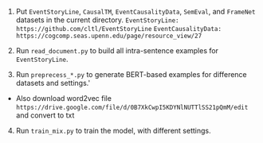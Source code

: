 1. Put `EventStoryLine`, `CausalTM`, `EventCausalityData`, `SemEval`, and `FrameNet` datasets in the current directory. 
`EventStoryLine: https://github.com/cltl/EventStoryLine`
`EventCausalityData: https://cogcomp.seas.upenn.edu/page/resource_view/27`

2. Run `read_document.py` to build all intra-sentence examples for `EventStoryLine`.

3. Run `preprecess_*.py` to generate BERT-based examples for difference datasets and settings.'
- Also download word2vec file `https://drive.google.com/file/d/0B7XkCwpI5KDYNlNUTTlSS21pQmM/edit` and convert to txt

4. Run `train_mix.py` to train the model, with different settings.

